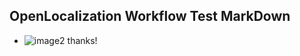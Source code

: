 ## OpenLocalization Workflow Test MarkDown
* ![image2](.\b141636a-4890-41ef-bcb1-876f0b5fd598.png) thanks!

<!--HONumber=Jan17_HO2-->


